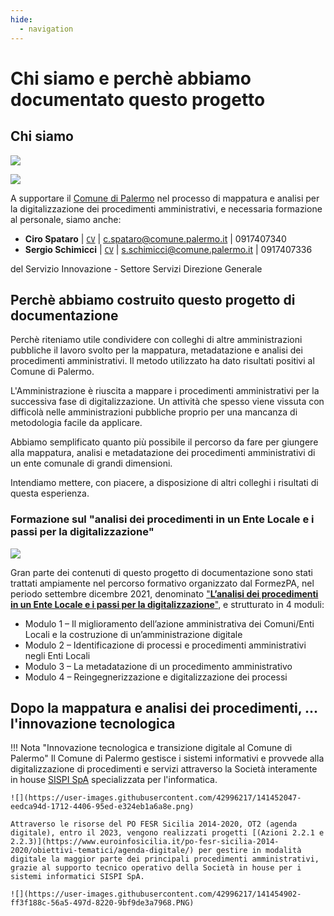 ```yaml
---
hide:
  - navigation
---
```



# Chi siamo e perchè abbiamo documentato questo progetto

## Chi siamo
![](https://raw.githubusercontent.com/UO-TransizioneDigitaleComunePalermo/mappatura-procedimenti-amministrativi/main/docs/img/comune-palermo-innovazione.png)

<img src="https://img.shields.io/badge/Authors-Ciro_Spataro_e_Sergio_Schimicci-blue">

A supportare il [Comune di Palermo](https://www.comune.palermo.it/) nel processo di mappatura e analisi per la digitalizzazione dei procedimenti amministrativi, e necessaria formazione al personale, siamo anche:

- **Ciro Spataro** | [`CV`](https://docs.google.com/document/d/1apRGDYexeQPDBWA-yOKEVsJOwQGYk5zUAs2-aJY50rA/preview) | [c.spataro@comune.palermo.it](mailto:c.spataro@comune.palermo.it) | 0917407340
- **Sergio Schimicci** | [`CV`](https://docs.google.com/document/d/1QrCS7A3WYGOcUtV6L_zfrtjO7WUXhSbR/preview) | [s.schimicci@comune.palermo.it](mailto:s.schimicci@comune.palermo.it) | 0917407336

del Servizio Innovazione - Settore Servizi Direzione Generale




## Perchè abbiamo costruito questo progetto di documentazione
Perchè riteniamo utile condividere con colleghi di altre amministrazioni pubbliche il lavoro svolto per la mappatura, metadatazione e analisi dei procedimenti amministrativi. Il metodo utilizzato ha dato risultati positivi al Comune di Palermo. 

L'Amministrazione è riuscita a mappare i procedimenti amministrativi per la successiva fase di digitalizzazione. Un attività che spesso viene vissuta con difficolà nelle amministrazioni pubbliche proprio per una mancanza di metodologia facile da applicare. 

Abbiamo semplificato quanto più possibile il percorso da fare per giungere alla mappatura, analisi e metadatazione dei procedimenti amministrativi di un ente comunale di grandi dimensioni.

Intendiamo mettere, con piacere, a disposizione di altri colleghi i risultati di questa esperienza.


### Formazione sul "analisi dei procedimenti in un Ente Locale e i passi per la digitalizzazione"
![](https://user-images.githubusercontent.com/42996217/141853252-13bed0d4-e0d9-4ba0-b077-38089fb20ddc.png)

Gran parte dei contenuti di questo progetto di documentazione sono stati trattati ampiamente nel percorso formativo organizzato dal FormezPA, nel periodo settembre dicembre 2021, denominato ["**L’analisi dei procedimenti in un Ente Locale e i passi per la digitalizzazione**"](http://eventipa.formez.it/node/321929), e strutturato in 4 moduli:

- Modulo 1 – Il miglioramento dell’azione amministrativa dei Comuni/Enti Locali e la costruzione di un’amministrazione digitale
- Modulo 2 – Identificazione di processi e procedimenti amministrativi negli Enti Locali 
- Modulo 3 – La metadatazione di un procedimento amministrativo
- Modulo 4 – Reingegnerizzazione e digitalizzazione dei processi



## Dopo la mappatura e analisi dei procedimenti, ... l'innovazione tecnologica 

!!! Nota "Innovazione tecnologica e transizione digitale al Comune di Palermo"
    Il Comune di Palermo gestisce i sistemi informativi e provvede alla digitalizzazione di procedimenti e servizi attraverso la Società interamente in house [SISPI SpA](https://www.sispi.it/) specializzata per l'informatica. 
    
    ![](https://user-images.githubusercontent.com/42996217/141452047-eedca94d-1712-4406-95ed-e324eb1a6a8e.png)
    
    Attraverso le risorse del PO FESR Sicilia 2014-2020, OT2 (agenda digitale), entro il 2023, vengono realizzati progetti [(Azioni 2.2.1 e 2.2.3)](https://www.euroinfosicilia.it/po-fesr-sicilia-2014-2020/obiettivi-tematici/agenda-digitale/) per gestire in modalità digitale la maggior parte dei principali procedimenti amministrativi, grazie al supporto tecnico operativo della Società in house per i sistemi informatici SISPI SpA. 
    
    ![](https://user-images.githubusercontent.com/42996217/141454902-ff3f188c-56a5-497d-8220-9bf9de3a7968.PNG)
